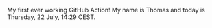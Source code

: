 My first ever working GitHub Action!
My name is Thomas and today is Thursday, 22 July, 14:29 CEST. 
